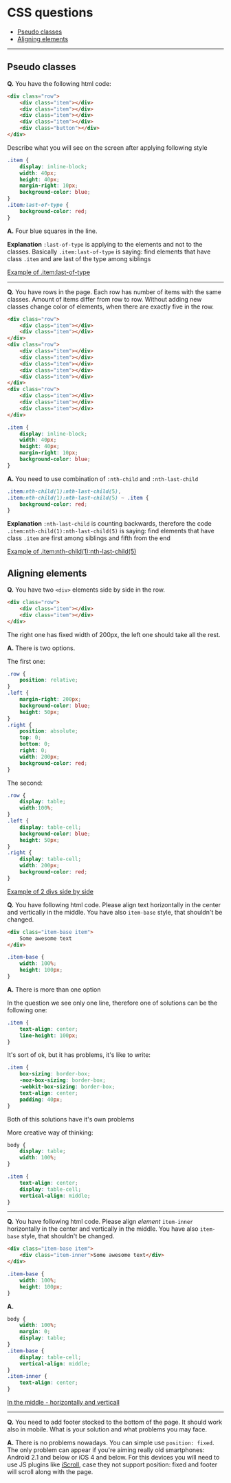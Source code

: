 # CSS questions

* [Pseudo classes](https://github.com/artemdemo/frontend-interview-questions/blob/master/css-questions.md#pseudo-classes)
* [Aligning elements](https://github.com/artemdemo/frontend-interview-questions/blob/master/css-questions.md#aligning-elements)

---

## Pseudo classes

**Q.** You have the following html code:

```html
<div class="row">
    <div class="item"></div>
    <div class="item"></div>
    <div class="item"></div>
    <div class="item"></div>
    <div class="button"></div>
</div>
```

Describe what you will see on the screen after applying following style

```css
.item {
    display: inline-block;
    width: 40px;
    height: 40px;
    margin-right: 10px;
    background-color: blue;
}
.item:last-of-type {
    background-color: red;
}
```

**A.** Four blue squares in the line.

**Explanation** `:last-of-type` is applying to the elements and not to the classes.
Basically `.item:last-of-type` is saying: find elements that have class `.item`
and are last of the type among siblings

[Example of .item:last-of-type](http://codepen.io/artemdemo/pen/LpWXvp)

---

**Q.** You have rows in the page. Each row has number of items with the same classes.
Amount of items differ from row to row.
Without adding new classes change color of elements, when there are exactly five in the row.

```html
<div class="row">
    <div class="item"></div>
    <div class="item"></div>
</div>
<div class="row">
    <div class="item"></div>
    <div class="item"></div>
    <div class="item"></div>
    <div class="item"></div>
    <div class="item"></div>
</div>
<div class="row">
    <div class="item"></div>
    <div class="item"></div>
    <div class="item"></div>
</div>
```

```css
.item {
    display: inline-block;
    width: 40px;
    height: 40px;
    margin-right: 10px;
    background-color: blue;
}
```

**A.** You need to use combination of `:nth-child` and `:nth-last-child`

```css
.item:nth-child(1):nth-last-child(5),
.item:nth-child(1):nth-last-child(5) ~ .item {
    background-color: red;
}
```

**Explanation** `:nth-last-child` is counting backwards, therefore the code 
`.item:nth-child(1):nth-last-child(5)` is saying: find elements that have class `.item` are first among siblings and fifth from the end

[Example of .item:nth-child(1):nth-last-child(5)](http://codepen.io/artemdemo/pen/BoWGeJ)


## Aligning elements

**Q.** You have two `<div>` elements side by side in the row.

```html
<div class="row">
    <div class="item"></div>
    <div class="item"></div>
</div>
```

The right one has fixed width of 200px, the left one should take all the rest.

**A.** There is two options.

The first one:

```css
.row {
    position: relative;
}
.left {
    margin-right: 200px;
    background-color: blue;
    height: 50px;
}
.right {
    position: absolute;
    top: 0;
    bottom: 0;
    right: 0;
    width: 200px;
    background-color: red;
}
```

The second:

```css
.row {
    display: table;
    width:100%;
}
.left {
    display: table-cell;
    background-color: blue;
    height: 50px;
}
.right {
    display: table-cell;
    width: 200px;
    background-color: red;
}
```
[Example of 2 divs side by side](http://codepen.io/artemdemo/pen/vNxvYx)


**Q.** You have following html code. Please align text horizontally in the center and vertically in the middle.
You have also `item-base` style, that shouldn't be changed.

```html
<div class="item-base item">
    Some awesome text
</div>
```

```css
.item-base {
    width: 100%;
    height: 100px;
}
```

**A.** There is more than one option

In the question we see only one line, therefore one of solutions can be the following one:

```css
.item {
    text-align: center;
    line-height: 100px;
}
```

It's sort of ok, but it has problems, it's like to write:

```css
.item {
    box-sizing: border-box;
    -moz-box-sizing: border-box;
    -webkit-box-sizing: border-box;
    text-align: center;
    padding: 40px;
}
```

Both of this solutions have it's own problems

More creative way of thinking:

```css
body {
    display: table;
    width: 100%;
}

.item {
    text-align: center;
    display: table-cell;
    vertical-align: middle;
}
```

---


**Q.** You have following html code. Please align *element* `item-inner` horizontally in the center
and vertically in the middle.
You have also `item-base` style, that shouldn't be changed.

```html
<div class="item-base item">
    <div class="item-inner">Some awesome text</div>
</div>
```

```css
.item-base {
    width: 100%;
    height: 100px;
}
```

**A.**
```css
body {
    width: 100%;
    margin: 0;
    display: table;
}
.item-base {
    display: table-cell;
    vertical-align: middle;
}
.item-inner {
    text-align: center;
}
```
[In the middle - horizontally and verticall](http://codepen.io/artemdemo/pen/wKZEqY)

---


**Q.** You need to add footer stocked to the bottom of the page.
It should work also in mobile. What is your solution and what problems you may face.

**A.** There is no problems nowadays. You can simple use `position: fixed`. 
The only problem can appear if you're aiming really old smartphones: Android 2.1 and below or iOS 4 and below.
For this devices you will need to use JS plugins like [iScroll](https://github.com/cubiq/iscroll),
case they not support position: fixed and footer will scroll along with the page.